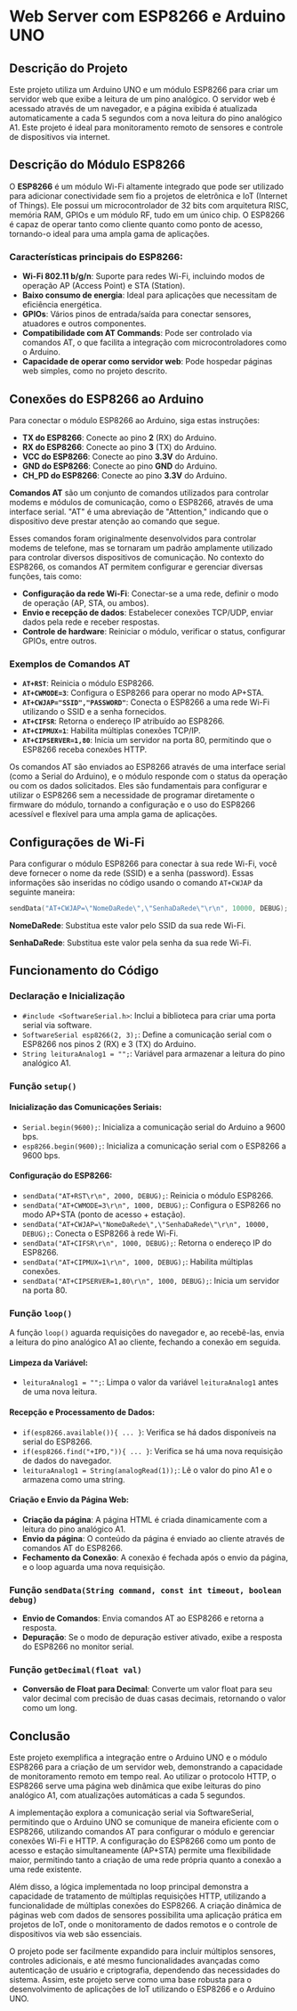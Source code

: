 # Web Server com ESP8266 e Arduino UNO

## Descrição do Projeto

Este projeto utiliza um Arduino UNO e um módulo ESP8266 para criar um servidor web que exibe a leitura de um pino analógico. O servidor web é acessado através de um navegador, e a página exibida é atualizada automaticamente a cada 5 segundos com a nova leitura do pino analógico A1. Este projeto é ideal para monitoramento remoto de sensores e controle de dispositivos via internet.

## Descrição do Módulo ESP8266

O **ESP8266** é um módulo Wi-Fi altamente integrado que pode ser utilizado para adicionar conectividade sem fio a projetos de eletrônica e IoT (Internet of Things). Ele possui um microcontrolador de 32 bits com arquitetura RISC, memória RAM, GPIOs e um módulo RF, tudo em um único chip. O ESP8266 é capaz de operar tanto como cliente quanto como ponto de acesso, tornando-o ideal para uma ampla gama de aplicações.

### Características principais do ESP8266:

- **Wi-Fi 802.11 b/g/n**: Suporte para redes Wi-Fi, incluindo modos de operação AP (Access Point) e STA (Station).
- **Baixo consumo de energia**: Ideal para aplicações que necessitam de eficiência energética.
- **GPIOs**: Vários pinos de entrada/saída para conectar sensores, atuadores e outros componentes.
- **Compatibilidade com AT Commands**: Pode ser controlado via comandos AT, o que facilita a integração com microcontroladores como o Arduino.
- **Capacidade de operar como servidor web**: Pode hospedar páginas web simples, como no projeto descrito.

## Conexões do ESP8266 ao Arduino

Para conectar o módulo ESP8266 ao Arduino, siga estas instruções:

- **TX do ESP8266**: Conecte ao pino **2** (RX) do Arduino.
- **RX do ESP8266**: Conecte ao pino **3** (TX) do Arduino.
- **VCC do ESP8266**: Conecte ao pino **3.3V** do Arduino.
- **GND do ESP8266**: Conecte ao pino **GND** do Arduino.
- **CH_PD do ESP8266**: Conecte ao pino **3.3V** do Arduino.

**Comandos AT** são um conjunto de comandos utilizados para controlar modems e módulos de comunicação, como o ESP8266, através de uma interface serial. "AT" é uma abreviação de "Attention," indicando que o dispositivo deve prestar atenção ao comando que segue.

Esses comandos foram originalmente desenvolvidos para controlar modems de telefone, mas se tornaram um padrão amplamente utilizado para controlar diversos dispositivos de comunicação. No contexto do ESP8266, os comandos AT permitem configurar e gerenciar diversas funções, tais como:

- **Configuração da rede Wi-Fi**: Conectar-se a uma rede, definir o modo de operação (AP, STA, ou ambos).
- **Envio e recepção de dados**: Estabelecer conexões TCP/UDP, enviar dados pela rede e receber respostas.
- **Controle de hardware**: Reiniciar o módulo, verificar o status, configurar GPIOs, entre outros.

### Exemplos de Comandos AT

- **`AT+RST`**: Reinicia o módulo ESP8266.
- **`AT+CWMODE=3`**: Configura o ESP8266 para operar no modo AP+STA.
- **`AT+CWJAP="SSID","PASSWORD"`**: Conecta o ESP8266 a uma rede Wi-Fi utilizando o SSID e a senha fornecidos.
- **`AT+CIFSR`**: Retorna o endereço IP atribuído ao ESP8266.
- **`AT+CIPMUX=1`**: Habilita múltiplas conexões TCP/IP.
- **`AT+CIPSERVER=1,80`**: Inicia um servidor na porta 80, permitindo que o ESP8266 receba conexões HTTP.

Os comandos AT são enviados ao ESP8266 através de uma interface serial (como a Serial do Arduino), e o módulo responde com o status da operação ou com os dados solicitados. Eles são fundamentais para configurar e utilizar o ESP8266 sem a necessidade de programar diretamente o firmware do módulo, tornando a configuração e o uso do ESP8266 acessível e flexível para uma ampla gama de aplicações.


## Configurações de Wi-Fi

Para configurar o módulo ESP8266 para conectar à sua rede Wi-Fi, você deve fornecer o nome da rede (SSID) e a senha (password). Essas informações são inseridas no código usando o comando `AT+CWJAP` da seguinte maneira:

```cpp
sendData("AT+CWJAP=\"NomeDaRede\",\"SenhaDaRede\"\r\n", 10000, DEBUG);
```
**NomeDaRede**: Substitua este valor pelo SSID da sua rede Wi-Fi.

**SenhaDaRede**: Substitua este valor pela senha da sua rede Wi-Fi.

## Funcionamento do Código

### Declaração e Inicialização

- `#include <SoftwareSerial.h>`: Inclui a biblioteca para criar uma porta serial via software.
- `SoftwareSerial esp8266(2, 3);`: Define a comunicação serial com o ESP8266 nos pinos 2 (RX) e 3 (TX) do Arduino.
- `String leituraAnalog1 = "";`: Variável para armazenar a leitura do pino analógico A1.

### Função `setup()`

#### Inicialização das Comunicações Seriais:

- `Serial.begin(9600);`: Inicializa a comunicação serial do Arduino a 9600 bps.
- `esp8266.begin(9600);`: Inicializa a comunicação serial com o ESP8266 a 9600 bps.

#### Configuração do ESP8266:

- `sendData("AT+RST\r\n", 2000, DEBUG);`: Reinicia o módulo ESP8266.
- `sendData("AT+CWMODE=3\r\n", 1000, DEBUG);`: Configura o ESP8266 no modo AP+STA (ponto de acesso + estação).
- `sendData("AT+CWJAP=\"NomeDaRede\",\"SenhaDaRede\"\r\n", 10000, DEBUG);`: Conecta o ESP8266 à rede Wi-Fi.
- `sendData("AT+CIFSR\r\n", 1000, DEBUG);`: Retorna o endereço IP do ESP8266.
- `sendData("AT+CIPMUX=1\r\n", 1000, DEBUG);`: Habilita múltiplas conexões.
- `sendData("AT+CIPSERVER=1,80\r\n", 1000, DEBUG);`: Inicia um servidor na porta 80.

### Função `loop()`

A função `loop()` aguarda requisições do navegador e, ao recebê-las, envia a leitura do pino analógico A1 ao cliente, fechando a conexão em seguida.

#### Limpeza da Variável:

- `leituraAnalog1 = "";`: Limpa o valor da variável `leituraAnalog1` antes de uma nova leitura.

#### Recepção e Processamento de Dados:

- `if(esp8266.available()){ ... }`: Verifica se há dados disponíveis na serial do ESP8266.
- `if(esp8266.find("+IPD,")){ ... }`: Verifica se há uma nova requisição de dados do navegador.
- `leituraAnalog1 = String(analogRead(1));`: Lê o valor do pino A1 e o armazena como uma string.

#### Criação e Envio da Página Web:

- **Criação da página**: A página HTML é criada dinamicamente com a leitura do pino analógico A1.
- **Envio da página**: O conteúdo da página é enviado ao cliente através de comandos AT do ESP8266.
- **Fechamento da Conexão**: A conexão é fechada após o envio da página, e o loop aguarda uma nova requisição.

### Função `sendData(String command, const int timeout, boolean debug)`

- **Envio de Comandos**: Envia comandos AT ao ESP8266 e retorna a resposta.
- **Depuração**: Se o modo de depuração estiver ativado, exibe a resposta do ESP8266 no monitor serial.

### Função `getDecimal(float val)`

- **Conversão de Float para Decimal**: Converte um valor float para seu valor decimal com precisão de duas casas decimais, retornando o valor como um long.

## Conclusão

Este projeto exemplifica a integração entre o Arduino UNO e o módulo ESP8266 para a criação de um servidor web, demonstrando a capacidade de monitoramento remoto em tempo real. Ao utilizar o protocolo HTTP, o ESP8266 serve uma página web dinâmica que exibe leituras do pino analógico A1, com atualizações automáticas a cada 5 segundos.

A implementação explora a comunicação serial via SoftwareSerial, permitindo que o Arduino UNO se comunique de maneira eficiente com o ESP8266, utilizando comandos AT para configurar o módulo e gerenciar conexões Wi-Fi e HTTP. A configuração do ESP8266 como um ponto de acesso e estação simultaneamente (AP+STA) permite uma flexibilidade maior, permitindo tanto a criação de uma rede própria quanto a conexão a uma rede existente.

Além disso, a lógica implementada no loop principal demonstra a capacidade de tratamento de múltiplas requisições HTTP, utilizando a funcionalidade de múltiplas conexões do ESP8266. A criação dinâmica de páginas web com dados de sensores possibilita uma aplicação prática em projetos de IoT, onde o monitoramento de dados remotos e o controle de dispositivos via web são essenciais.

O projeto pode ser facilmente expandido para incluir múltiplos sensores, controles adicionais, e até mesmo funcionalidades avançadas como autenticação de usuário e criptografia, dependendo das necessidades do sistema. Assim, este projeto serve como uma base robusta para o desenvolvimento de aplicações de IoT utilizando o ESP8266 e o Arduino UNO.

